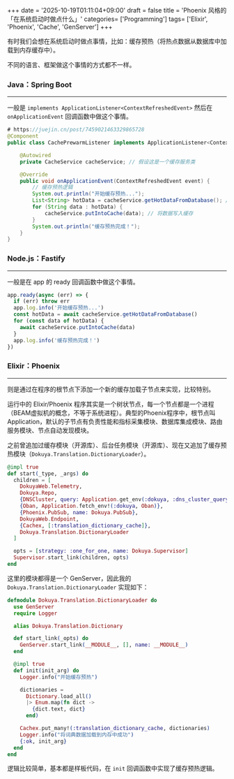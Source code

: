 +++
date = '2025-10-19T01:11:04+09:00'
draft = false
title = 'Phoenix 风格的「在系统启动时做点什么」'
categories= ['Programming']
tags= ['Elixir', 'Phoenix', 'Cache', 'GenServer']
+++

有时我们会想在系统启动时做点事情，比如：缓存预热（将热点数据从数据库中加载到内存缓存中）。

不同的语言、框架做这个事情的方式都不一样。

### Java：Spring Boot

---

一般是 `implements ApplicationListener<ContextRefreshedEvent>` 然后在 `onApplicationEvent` 回调函数中做这个事情。

```java
# https://juejin.cn/post/7459021463329865728
@Component
public class CachePrewarmListener implements ApplicationListener<ContextRefreshedEvent> {

    @Autowired
    private CacheService cacheService; // 假设这是一个缓存服务类

    @Override
    public void onApplicationEvent(ContextRefreshedEvent event) {
        // 缓存预热逻辑
        System.out.println("开始缓存预热...");
        List<String> hotData = cacheService.getHotDataFromDatabase(); // 模拟从数据库加载热点数据
        for (String data : hotData) {
            cacheService.putIntoCache(data); // 将数据写入缓存
        }
        System.out.println("缓存预热完成！");
    }
}
```

### Node.js：Fastify

---

一般是在 app 的 ready 回调函数中做这个事情。

```JavaScript
app.ready(async (err) => {
  if (err) throw err
  app.log.info('开始缓存预热...')
  const hotData = await cacheService.getHotDataFromDatabase()
  for (const data of hotData) {
    await cacheService.putIntoCache(data)
  }
  app.log.info('缓存预热完成！')
})
```

### Elixir：Phoenix

---

则是通过在程序的根节点下添加一个新的缓存加载子节点来实现，比较特别。

运行中的 Elixir/Phoenix 程序其实是一个树状节点，每一个节点都是一个进程（BEAM虚拟机的概念，不等于系统进程）。典型的Phoenix程序中，根节点叫 Application，默认的子节点有负责性能和指标采集模块、数据库集成模块、路由服务模块、节点自动发现模块。

之前曾追加过缓存模块（开源库）、后台任务模块（开源库）、现在又追加了缓存预热模块（`Dokuya.Translation.DictionaryLoader`）。

```elixir
@impl true
def start(_type, _args) do
  children = [
    DokuyaWeb.Telemetry,
    Dokuya.Repo,
    {DNSCluster, query: Application.get_env(:dokuya, :dns_cluster_query) || :ignore},
    {Oban, Application.fetch_env!(:dokuya, Oban)},
    {Phoenix.PubSub, name: Dokuya.PubSub},
    DokuyaWeb.Endpoint,
    {Cachex, [:translation_dictionary_cache]},
    Dokuya.Translation.DictionaryLoader
  ]

  opts = [strategy: :one_for_one, name: Dokuya.Supervisor]
  Supervisor.start_link(children, opts)
end
```

这里的模块都得是一个 GenServer，因此我的 `Dokuya.Translation.DictionaryLoader` 实现如下：

```elixir
defmodule Dokuya.Translation.DictionaryLoader do
  use GenServer
  require Logger

  alias Dokuya.Translation.Dictionary

  def start_link(_opts) do
    GenServer.start_link(__MODULE__, [], name: __MODULE__)
  end

  @impl true
  def init(init_arg) do
    Logger.info("开始缓存预热")

    dictionaries =
      Dictionary.load_all()
      |> Enum.map(fn dict ->
        {dict.text, dict}
      end)

    Cachex.put_many!(:translation_dictionary_cache, dictionaries)
    Logger.info("将词典数据加载到内存中成功")
    {:ok, init_arg}
  end
end
```

逻辑比较简单，基本都是样板代码，在 `init` 回调函数中实现了缓存预热逻辑。
